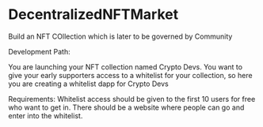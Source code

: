 # DecentralizedNFTMarket

Build an NFT COllection which is later to be governed by Community

Development Path:

You are launching your NFT collection named Crypto Devs. You want to give your early supporters access to a whitelist for your collection, so here you are creating a whitelist dapp for Crypto Devs

Requirements:
Whitelist access should be given to the first 10 users for free who want to get in.
There should be a website where people can go and enter into the whitelist.


